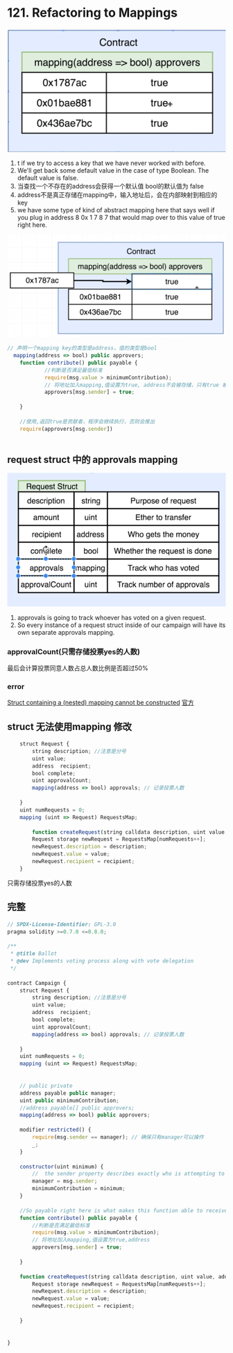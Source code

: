 # 121. Refactoring to Mappings

![img](../image/section5/23.png ':size=400')
1. t if we try to access a key that we have never worked with before.
2. We'll get back some default value in the case of type Boolean. The default value is false.
3. 当查找一个不存在的address会获得一个默认值 bool的默认值为 false
4. address不是真正存储在mapping中，输入地址后，会在内部映射到相应的key
5. we have some type of kind of abstract mapping here that says well if you plug in address 8 0x 1 7 8 7 that would map over to this value of true right here. 


![img](../image/section5/24.png ':size=400')

```javascript
// 声明一个mapping key的类型是address，值的类型是bool
  mapping(address => bool) public approvers;
	function contribute() public payable {
			//判断是否满足最低标准
			require(msg.value > minimumContribution);
			// 将地址加入mapping,值设置为true, address不会被存储，只有true 被存储
			approvers[msg.sender] = true;
			
	}

	//使用,返回true是贡献者，程序会继续执行，否则会推出
	require(approvers[msg.sender])
    

```

## request struct 中的 approvals mapping

![img](../image/section5/25.png ':size=400')

1. approvals is going to track whoever has voted on a given request.
2. So every instance of a request struct inside of our campaign will have its own separate approvals mapping.


### approvalCount(只需存储投票yes的人数)
最后会计算投票同意人数占总人数比例是否超过50%

### error
[Struct containing a (nested) mapping cannot be constructed](https://ethereum.stackexchange.com/questions/87451/solidity-error-struct-containing-a-nested-mapping-cannot-be-constructed)
[官方](https://docs.soliditylang.org/en/latest/types.html#structs)


## struct 无法使用mapping 修改

```javascript
    struct Request {
        string description; //注意是分号
        uint value;
        address  recipient;
        bool complete;
        uint approvalCount;
        mapping(address => bool) approvals; // 记录投票人数
        
    }
    uint numRequests = 0;
    mapping (uint => Request) RequestsMap;
    
		function createRequest(string calldata description, uint value, address recipient) 			public restricted {
        Request storage newRequest = RequestsMap[numRequests++];
        newRequest.description = description;
        newRequest.value = value;
        newRequest.recipient = recipient;   
    }
```

只需存储投票yes的人数


## 完整
```javascript
// SPDX-License-Identifier: GPL-3.0
pragma solidity >=0.7.0 <=0.8.0;

/** 
 * @title Ballot
 * @dev Implements voting process along with vote delegation
 */

contract Campaign {
    struct Request {
        string description; //注意是分号
        uint value;
        address  recipient;
        bool complete;
        uint approvalCount;
        mapping(address => bool) approvals; // 记录投票人数
        
    }
    uint numRequests = 0;
    mapping (uint => Request) RequestsMap;
    
    
    // public private
    address payable public manager;
    uint public minimumContribution;
    //address payable[] public approvers;
    mapping(address => bool) public approvers;
    
    modifier restricted() {
        require(msg.sender == manager); // 确保只有manager可以操作
        _;
    }
    
    constructor(uint minimum) {
        //  the sender property describes exactly who is attempting to create the contract.
        manager = msg.sender;
        minimumContribution = minimum;
    }
    
    //So payable right here is what makes this function able to receive some amount of money.
    function contribute() public payable {
        //判断是否满足最低标准
        require(msg.value > minimumContribution);
        // 将地址加入mapping,值设置为true,address
        approvers[msg.sender] = true;
        
    }
    
    function createRequest(string calldata description, uint value, address recipient) public restricted {
        Request storage newRequest = RequestsMap[numRequests++];
        newRequest.description = description;
        newRequest.value = value;
        newRequest.recipient = recipient;
        
    }
    
    
}

```